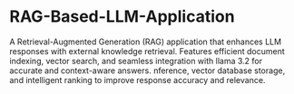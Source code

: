 # RAG-Based-LLM-Application
A Retrieval-Augmented Generation (RAG) application that enhances LLM responses with external knowledge retrieval. Features efficient document indexing, vector search, and seamless integration with llama 3.2 for accurate and context-aware answers. nference, vector database storage, and intelligent ranking to improve response accuracy and relevance.
